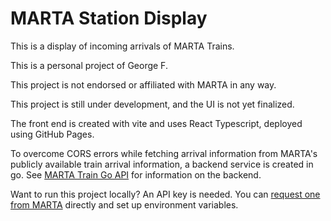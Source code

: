 # MARTA Station Display

This is a display of incoming arrivals of MARTA Trains.

This is a personal project of George F.

This project is not endorsed or affiliated with MARTA in any way.

This project is still under development, and the UI is not yet finalized.

The front end is created with vite and uses React Typescript, deployed using GitHub Pages.

To overcome CORS errors while fetching arrival information from MARTA's publicly available
train arrival information, a backend service is created in go. See [MARTA Train Go API](https://github.com/georgef7/marta-train-go-api) for information on the backend.

Want to run this project locally? An API key is needed. You can [request one from MARTA](https://www.itsmarta.com/developer-reg-rtt.aspx) directly and set up environment variables.

